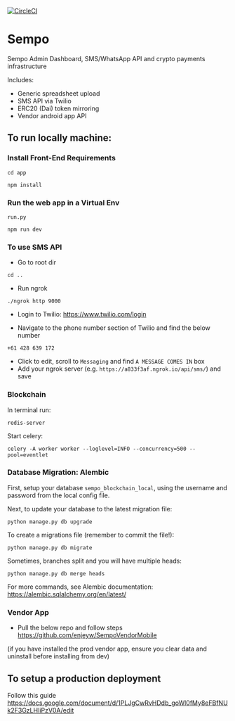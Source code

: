 [![CircleCI](https://circleci.com/gh/teamsempo/SempoBlockchain.svg?style=svg)](https://circleci.com/gh/teamsempo/SempoBlockchain)

# Sempo

Sempo Admin Dashboard, SMS/WhatsApp API and crypto payments infrastructure

Includes:
- Generic spreadsheet upload
- SMS API via Twilio
- ERC20 (Dai) token mirroring
- Vendor android app API

## To run locally machine:

### Install Front-End Requirements
```
cd app
```
```
npm install
```

### Run the web app in a Virtual Env
```
run.py
```

```
npm run dev
```

### To use SMS API
- Go to root dir
```
cd ..
```
- Run ngrok
```
./ngrok http 9000
```

- Login to Twilio:
https://www.twilio.com/login

- Navigate to the phone number section of Twilio and find the below number
```
+61 428 639 172
```
- Click to edit, scroll to `Messaging` and find `A MESSAGE COMES IN` box
- Add your ngrok server (e.g. `https://a833f3af.ngrok.io/api/sms/`) and save

### Blockchain
In terminal run:
```
redis-server
```

Start celery:
```
celery -A worker worker --loglevel=INFO --concurrency=500 --pool=eventlet
```

### Database Migration: Alembic

First, setup your database `sempo_blockchain_local`, using the username and password from the local config file.

Next, to update your database to the latest migration file:

```
python manage.py db upgrade
```

To create a migrations file (remember to commit the file!):

```
python manage.py db migrate
```

Sometimes, branches split and you will have multiple heads:

```
python manage.py db merge heads
```

For more commands, see Alembic documentation: https://alembic.sqlalchemy.org/en/latest/

### Vendor App
- Pull the below repo and follow steps
https://github.com/enjeyw/SempoVendorMobile

(if you have installed the prod vendor app, ensure you clear data and uninstall before installing from dev)

## To setup a production deployment
Follow this guide
https://docs.google.com/document/d/1PLJgCwRvHDdb_goWl0fMy8eFBfNUk2F3GzLHIiPzV0A/edit
